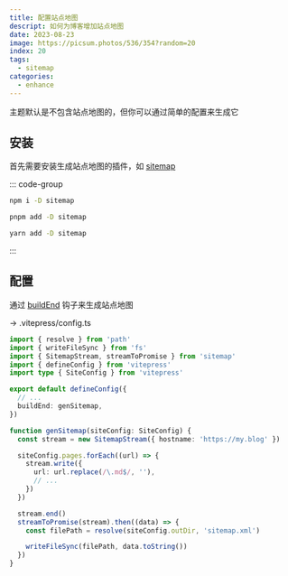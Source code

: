 ```yaml
---
title: 配置站点地图
descript: 如何为博客增加站点地图
date: 2023-08-23
image: https://picsum.photos/536/354?random=20
index: 20
tags:
  - sitemap
categories:
  - enhance
---
```


主题默认是不包含站点地图的，但你可以通过简单的配置来生成它

<!-- more -->

## 安装

首先需要安装生成站点地图的插件，如 [sitemap](https://github.com/ekalinin/sitemap.js#readme)

::: code-group

```sh [npm]
npm i -D sitemap
```

```sh [pnpm]
pnpm add -D sitemap
```

```sh [yarn]
yarn add -D sitemap
```

:::

## 配置

通过 [buildEnd](https://vitepress.dev/reference/site-config#buildend) 钩子来生成站点地图

-> .vitepress/config.ts

```ts
import { resolve } from 'path'
import { writeFileSync } from 'fs'
import { SitemapStream, streamToPromise } from 'sitemap'
import { defineConfig } from 'vitepress'
import type { SiteConfig } from 'vitepress'

export default defineConfig({
  // ...
  buildEnd: genSitemap,
})

function genSitemap(siteConfig: SiteConfig) {
  const stream = new SitemapStream({ hostname: 'https://my.blog' })

  siteConfig.pages.forEach((url) => {
    stream.write({
      url: url.replace(/\.md$/, ''),
      // ...
    })
  })

  stream.end()
  streamToPromise(stream).then((data) => {
    const filePath = resolve(siteConfig.outDir, 'sitemap.xml')

    writeFileSync(filePath, data.toString())
  })
}
```
